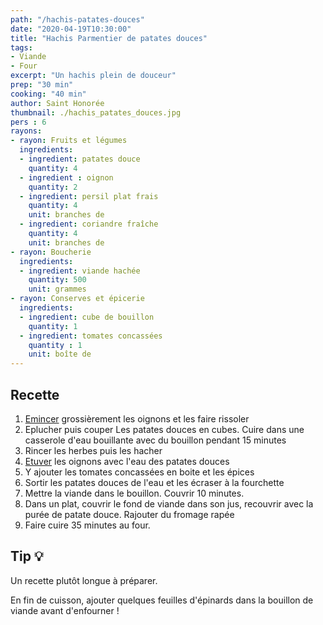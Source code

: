 ```yaml
---
path: "/hachis-patates-douces"
date: "2020-04-19T10:30:00"
title: "Hachis Parmentier de patates douces"
tags:
- Viande
- Four
excerpt: "Un hachis plein de douceur"
prep: "30 min"
cooking: "40 min"
author: Saint Honorée
thumbnail: ./hachis_patates_douces.jpg
pers : 6
rayons:
- rayon: Fruits et légumes
  ingredients:
  - ingredient: patates douce
    quantity: 4
  - ingredient : oignon
    quantity: 2
  - ingredient: persil plat frais
    quantity: 4
    unit: branches de
  - ingredient: coriandre fraîche
    quantity: 4
    unit: branches de
- rayon: Boucherie
  ingredients: 
  - ingredient: viande hachée
    quantity: 500
    unit: grammes
- rayon: Conserves et épicerie
  ingredients:
  - ingredient: cube de bouillon
    quantity: 1
  - ingredient: tomates concassées
    quantity : 1
    unit: boîte de 
---
```


## Recette
1. [Emincer](https://fr.wiktionary.org/wiki/%C3%A9mincer) grossièrement les oignons et les faire rissoler
2. Eplucher puis couper Les patates douces en cubes. Cuire dans une casserole d'eau bouillante avec du bouillon pendant 15 minutes
3. Rincer les herbes puis les hacher
4. [Etuver](http://www.basesdelacuisine.com/Cadre5/z5/pp930.htm) les oignons avec l'eau des patates douces
5. Y ajouter les tomates concassées en boite et les épices
6. Sortir les patates douces de l'eau et les écraser à la fourchette
7. Mettre la viande dans le bouillon. Couvrir 10 minutes.
8. Dans un plat, couvrir le fond de viande dans son jus, recouvrir avec la purée de patate douce. Rajouter du fromage rapée
9. Faire cuire 35 minutes au four. 
    
## Tip 💡
Un recette plutôt longue à préparer.

En fin de cuisson, ajouter quelques feuilles d'épinards dans la bouillon de viande avant d'enfourner !

